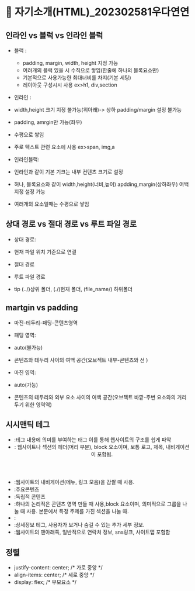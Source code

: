 # 👋 자기소개(HTML)_202302581우다연연

## 인라인 vs 블럭 vs 인라인 블럭


- 블럭 :
  - padding, margin, width, height 지정 가능
  - 여러개의 블럭 있을 시 수직으로 쌓임(한줄에 하나의 블록요소만)
  - 기본적으로 사용가능한 최대너비를 차지(기본 세팅)
  - 레이아웃  구성시시 사용 ex>h1, div,section


- 인라인 :
 - width,height 크기 지정 불가능(위아래)-> 상하 padding/margin 설정 불가능
 - padding, amrgin만 가능(좌우) 
 - 수평으로 쌓임
 - 주로 텍스트 관련 요소에 사용 ex>span, img,a

- 인라인블럭: 
 -  인라인과 같이 기본 기크는 내부 컨텐츠 크기로 설정
 - 허나, 블록요소와 같이 width,height(너비,높이) apdding,margin(상하좌우) 여백 지정 설정 가능
 - 여러개의 요소일때는 수평으로 쌓임


## 상대 경로 vs 절대 경로 vs 루트 파일 경로
- 상대 경로: 
 - 현재 파일 위치 기준으로 연결

- 절대 경로
- 루트 파일 경로
- tip (../)상위 폴더,   (./)헌재 폴더, (file_name/) 하위폴더

## martgin vs padding
- 마진-테두리-패딩-콘텐츠영역
- 패딩 영역:
 - auto(불가능)
 - 콘텐츠와 테두리 사이의 여백 공간(오브젝트 내부-콘텐츠와 선 )

- 마진 영역:
 - auto(가능) 
 -  콘텐츠의 테두리와 외부 요소 사이의 여백  공간(오브젝트 바깥-주변 요소와의 거리 두기 위한 영역역)


## 시시맨틱 테그
- :테그 내용에 의미를 부여하는 태그 이를 통해 웹사이트의 구조를 쉽게 파악
- <header>: 웹사이트나 섹션의 헤더(머리 부분), block 요소이며, 보통 로고, 제목, 내비게이션이 포함됨.
- <nav>:웹사이트의 내비게이션(메뉴, 링크 모음)을 감쌀 때 사용.
- <main>:주요콘텐츠
- <article>:독립적 콘텐츠
- <section>:하나의 논리적은 콘텐츠 영역 만들 때 사용,block 요소이며, 의미적으로 그룹을 나눌 때 사용. 본문에서 특정 주제를 가진 섹션을 나눌 때.
- <aside>:
- <detials>:상세정보 테그, 사용자가 보거나 숨길 수 있는 추가 세부 정보.
- <footer>:웹사이트의 맨아래쪽, 일반적으로 연락처 정보, sns링크, 사이트맵 포함함

## 정렬
- justify-content: center;   /* 가로 중앙 */     
- align-items: center;  /* 세로 중앙 */
- display: flex; /* 부모요소 */
